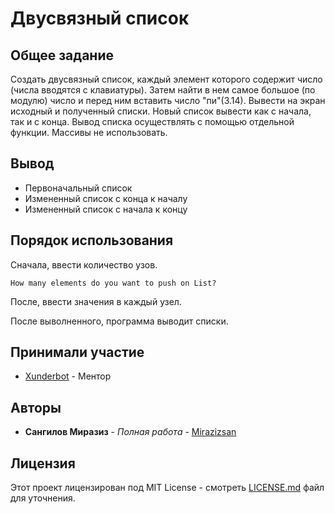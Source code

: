 # Двусвязный список

## Общее задание

Создать двусвязный список, каждый элемент которого содержит число (числа вводятся с клавиатуры). Затем найти в нем самое большое (по модулю) число и перед ним вставить число "пи"(3.14). Вывести на экран исходный и полученный списки. Новый список вывести как с начала, так и с конца. Вывод списка осуществлять с помощью отдельной функции. Массивы не использовать.

## Вывод

* Первоначальный список
* Измененный список с конца к началу
* Измененный список с начала к концу

## Порядок использования

Сначала, ввести количество узов.

```
How many elements do you want to push on List?
```

После, ввести значения в каждый узел.

После выволненного, программа выводит списки.

## Принимали участие

* [Xunderbot](https://github.com/iamxunder) - Ментор

## Авторы

* **Сангилов Миразиз** - *Полная работа* - [Mirazizsan](https://github.com/mirazizsan)

## Лицензия

Этот проект лицензирован под MIT License - смотреть [LICENSE.md](LICENSE.md) файл для уточнения.
